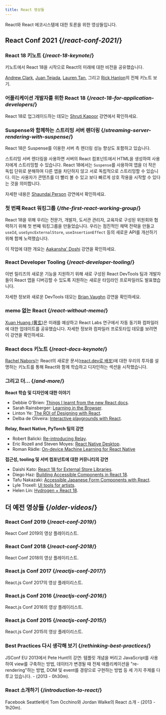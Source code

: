 ```yaml
---
title: React 영상들
---
```


<Intro>

React와 React 에코시스템에 대한 토론을 위한 영상들입니다.

</Intro>

## React Conf 2021 {/*react-conf-2021*/}

### React 18 키노트 {/*react-18-keynote*/}

키노트에서 React 18을 시작으로 React의 미래에 대한 비전을 공유했습니다.

[Andrew Clark](https://twitter.com/acdlite), [Juan Tejada](https://twitter.com/_jstejada), [Lauren Tan](https://twitter.com/potetotes), 그리고 [Rick Hanlon](https://twitter.com/rickhanlonii)의 전체 키노트 보기.

<YouTubeIframe src="https://www.youtube.com/embed/FZ0cG47msEk" title="YouTube video player" />

### 어플리케이션 개발자를 위한 React 18 {/*react-18-for-application-developers*/}

React 18로 업그레이드하는 데모는 [Shruti Kapoor](https://twitter.com/shrutikapoor08) 강연에서 확인하세요.

<YouTubeIframe src="https://www.youtube.com/embed/ytudH8je5ko" title="YouTube video player" />

### Suspense와 함께하는 스트리밍 서버 렌더링 {/*streaming-server-rendering-with-suspense*/}

React 18은 Suspense를 이용한 서버 측 렌더링 성능 향상도 포함하고 있습니다.

스트리밍 서버 렌더링을 사용하면 서버의 React 컴포넌트에서 HTML을 생성하여 사용자에게 스트리밍할 수 있습니다. React 18에서는 `Suspense`를 사용하여 앱을 더 작은 독립 단위로 분해하여 다른 앱을 차단하지 않고 서로 독립적으로 스트리밍할 수 있습니다. 이는 사용자가 콘텐츠를 더 빨리 볼 수 있고 보다 빠르게 상호 작용을 시작할 수 있다는 것을 의미합니다.

자세한 내용은 [Shaundai Person](https://twitter.com/shaundai) 강연에서 확인하세요.

<YouTubeIframe src="https://www.youtube.com/embed/pj5N-Khihgc" title="YouTube video player" />

### 첫 번째 React 워킹그룹 {/*the-first-react-working-group*/}

React 18을 위해 우리는 전문가, 개발자, 도서관 관리자, 교육자로 구성된 위원회와 협력하기 위해 첫 번째 워킹그룹을 만들었습니다. 우리는 점진적인 채택 전략을 만들고 `useId`, `useSyncExternalStore`, `useInsertionEffect` 등의 새로운 API를 개선하기 위해 함께 노력했습니다.

이 작업에 대한 개요는 [Aakansha' Doshi](https://twitter.com/aakansha1216) 강연을 확인하세요.

<YouTubeIframe src="https://www.youtube.com/embed/qn7gRClrC9U" title="YouTube video player" />

### React Developer Tooling {/*react-developer-tooling*/}

이번 릴리즈의 새로운 기능을 지원하기 위해 새로 구성된 React DevTools 팀과 개발자들이 React 앱을 디버깅할 수 있도록 지원하는 새로운 타임라인 프로파일러도 발표했습니다.

자세한 정보와 새로운 DevTools 데모는 [Brian Vaughn](https://twitter.com/brian_d_vaughn) 강연을 확인하세요.

<YouTubeIframe src="https://www.youtube.com/embed/oxDfrke8rZg" title="YouTube video player" />

### memo 없는 React {/*react-without-memo*/}

[Xuan Huang (黄玄)](https://twitter.com/Huxpro)은 미래를 예상하고 React Labs 연구에서 자동 동기화 컴파일러에 대한 업데이트를 공유했습니다. 자세한 정보와 컴파일러 프로토타입 데모를 보려면 이 강연을 확인하세요.

<YouTubeIframe src="https://www.youtube.com/embed/lGEMwh32soc" title="YouTube video player" />

### React docs 키노트 {/*react-docs-keynote*/}

[Rachel Nabors](https://twitter.com/rachelnabors)는 React의 새로운 문서([react.dev로 배포](/blog/2023/03/16/introducing-react-dev))에 대한 우리의 투자를 설명하는 키노트를 통해 React와 함께 학습하고 디자인하는 섹션을 시작했습니다. 

<YouTubeIframe src="https://www.youtube.com/embed/mneDaMYOKP8" title="YouTube video player" />

### 그리고 더... {/*and-more*/}

**React 학습 및 디자인에 대한 이야기**

* Debbie O'Brien: [Things I learnt from the new React docs](https://youtu.be/-7odLW_hG7s).
* Sarah Rainsberger: [Learning in the Browser](https://youtu.be/5X-WEQflCL0).
* Linton Ye: [The ROI of Designing with React](https://youtu.be/7cPWmID5XAk).
* Delba de Oliveira: [Interactive playgrounds with React](https://youtu.be/zL8cz2W0z34).

**Relay, React Native, PyTorch 팀의 강연**

* Robert Balicki: [Re-introducing Relay](https://youtu.be/lhVGdErZuN4).
* Eric Rozell and Steven Moyes: [React Native Desktop](https://youtu.be/9L4FFrvwJwY).
* Roman Rädle: [On-device Machine Learning for React Native](https://youtu.be/NLj73vrc2I8)

**접근성, tooling 및 서버 컴포넌트에 대한 커뮤니티의 강연**

* Daishi Kato: [React 18 for External Store Libraries](https://youtu.be/oPfSC5bQPR8).
* Diego Haz: [Building Accessible Components in React 18](https://youtu.be/dcm8fjBfro8).
* Tafu Nakazaki: [Accessible Japanese Form Components with React](https://youtu.be/S4a0QlsH0pU).
* Lyle Troxell: [UI tools for artists](https://youtu.be/b3l4WxipFsE).
* Helen Lin: [Hydrogen + React 18](https://youtu.be/HS6vIYkSNks).

## 더 예전 영상들 {/*older-videos*/}

### React Conf 2019 {/*react-conf-2019*/}

React Conf 2019의 영상 플레이리스트.
<YouTubeIframe title="React Conf 2019" src="https://www.youtube-nocookie.com/embed/playlist?list=PLPxbbTqCLbGHPxZpw4xj_Wwg8-fdNxJRh" />

### React Conf 2018 {/*react-conf-2018*/}

React Conf 2018의 영상 플레이리스트.
<YouTubeIframe title="React Conf 2018" src="https://www.youtube-nocookie.com/embed/playlist?list=PLPxbbTqCLbGE5AihOSExAa4wUM-P42EIJ" />

### React.js Conf 2017 {/*reactjs-conf-2017*/}

React.js Conf 2017의 영상 플레이리스트.
<YouTubeIframe title="React.js Conf 2017" src="https://www.youtube-nocookie.com/embed/playlist?list=PLb0IAmt7-GS3fZ46IGFirdqKTIxlws7e0" />

### React.js Conf 2016 {/*reactjs-conf-2016*/}

React.js Conf 2016의 영상 플레이리스트.
<YouTubeIframe title="React.js Conf 2016" src="https://www.youtube-nocookie.com/embed/playlist?list=PLb0IAmt7-GS0M8Q95RIc2lOM6nc77q1IY" />

### React.js Conf 2015 {/*reactjs-conf-2015*/}

React.js Conf 2015의 영상 플레이리스트.
<YouTubeIframe title="React.js Conf 2015" src="https://www.youtube-nocookie.com/embed/playlist?list=PLb0IAmt7-GS1cbw4qonlQztYV1TAW0sCr" />

### Best Practices 다시 생각해 보기 {/*rethinking-best-practices*/}

JSConf EU 2013에서 Pete Hunt의 강연: 템플릿 개념을 버리고 JavaScript를 사용하여 view를 구축하는 방법, 데이터가 변경될 때 전체 애플리케이션을 "re-rendering"하는 방법, DOM 및 event를 경량으로 구현하는 방법 등 세 가지 주제를 다루고 있습니다. - (2013 - 0h30m).
<YouTubeIframe title="Pete Hunt: React: Rethinking Best Practices - JSConf EU 2013" src="https://www.youtube-nocookie.com/embed/x7cQ3mrcKaY" />

### React 소개하기 {/*introduction-to-react*/}

Facebook Seattle에서 Tom Occhino와 Jordan Walke의 React 소개 - (2013 - 1h20m).
<YouTubeIframe title="Tom Occhino and Jordan Walke introduce React at Facebook Seattle" src="https://www.youtube-nocookie.com/embed/XxVg_s8xAms" />
